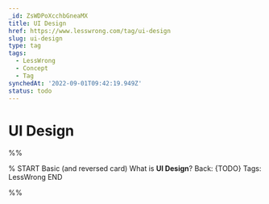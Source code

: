 ```yaml
---
_id: ZsWDPoXcchbGneaMX
title: UI Design
href: https://www.lesswrong.com/tag/ui-design
slug: ui-design
type: tag
tags:
  - LessWrong
  - Concept
  - Tag
synchedAt: '2022-09-01T09:42:19.949Z'
status: todo
---
```


# UI Design


%%

% START
Basic (and reversed card)
What is **UI Design**?
Back: {TODO}
Tags: LessWrong
END

%%
	
